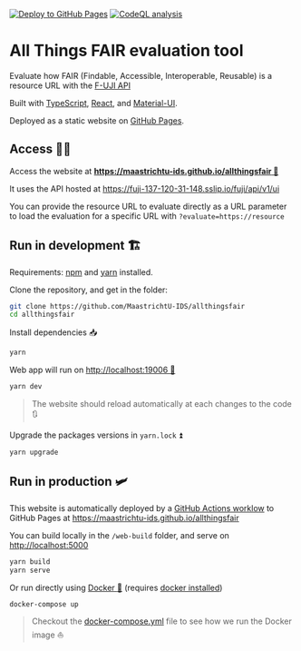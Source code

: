 [![Deploy to GitHub Pages](https://github.com/MaastrichtU-IDS/allthingsfair/workflows/Deploy%20website%20to%20GitHub%20Pages/badge.svg)](https://github.com/MaastrichtU-IDS/allthingsfair/actions/workflows/deploy-github.yml) [![CodeQL analysis](https://github.com/MaastrichtU-IDS/allthingsfair/workflows/CodeQL%20analysis/badge.svg)](https://github.com/MaastrichtU-IDS/allthingsfair/actions/workflows/codeql-analysis.yml)

# All Things FAIR evaluation tool

Evaluate how FAIR (Findable, Accessible, Interoperable, Reusable) is a resource URL with the [F-UJI API](https://github.com/pangaea-data-publisher/fuji)

Built with [TypeScript](https://www.typescriptlang.org/), [React](https://reactjs.org/), and [Material-UI](https://material-ui.com/).

Deployed as a static website on [GitHub Pages](https://pages.github.com/).

## Access 👩‍💻

Access the website at **[https://maastrichtu-ids.github.io/allthingsfair 🔗](https://maastrichtu-ids.github.io/allthingsfair)**

It uses the API hosted at https://fuji-137-120-31-148.sslip.io/fuji/api/v1/ui

You can provide the resource URL to evaluate directly as a URL parameter to load the evaluation for a specific URL with `?evaluate=https://resource`

## Run in development 🏗️

Requirements:  [npm](https://www.npmjs.com/get-npm) and [yarn](https://classic.yarnpkg.com/en/docs/install/#debian-stable) installed.

Clone the repository, and get in the folder:

```bash
git clone https://github.com/MaastrichtU-IDS/allthingsfair 
cd allthingsfair
```

Install dependencies :inbox_tray:

```bash
yarn
```

Web app will run on [http://localhost:19006 🏃](http://localhost:19006)

```bash
yarn dev
```

> The website should reload automatically at each changes to the code :arrows_clockwise:

Upgrade the packages versions in `yarn.lock` ⏫️

```bash
yarn upgrade
```

## Run in production 🛩️

This website is automatically deployed by a [GitHub Actions worklow](https://github.com/MaastrichtU-IDS/allthingsfair/actions?query=workflow%3A%22Deploy+to+GitHub+Pages%22) to GitHub Pages at https://maastrichtu-ids.github.io/allthingsfair

You can build locally in the `/web-build` folder, and serve on [http://localhost:5000](http://localhost:5000)

```bash
yarn build
yarn serve
```

Or run directly using [Docker :whale:](https://docs.docker.com/get-docker/) (requires [docker installed](https://docs.docker.com/get-docker/))

```bash
docker-compose up
```

> Checkout the [docker-compose.yml](/docker-compose.yml) file to see how we run the Docker image ⛵️
